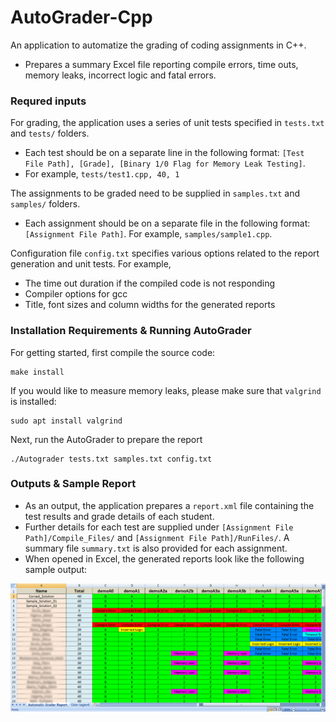 # AutoGrader-Cpp
An application to automatize the grading of coding assignments in C++. 

- Prepares a summary Excel file reporting compile errors, time outs, memory leaks, incorrect logic and fatal errors. 

### Requred inputs

For grading, the application uses a series of unit tests specified in ```tests.txt``` and ```tests/``` folders. 
- Each test should be on a separate line in the following format: ```[Test File Path], [Grade], [Binary 1/0 Flag for Memory Leak Testing]```. 
- For example, ```tests/test1.cpp, 40, 1```

The assignments to be graded need to be supplied in ```samples.txt``` and ```samples/``` folders. 
- Each assignment should be on a separate file in the following format: ```[Assignment File Path]```. For example, ```samples/sample1.cpp```. 

Configuration file ```config.txt``` specifies various options related to the report generation and unit tests. For example, 
- The time out duration if the compiled code is not responding
- Compiler options for gcc
- Title, font sizes and column widths for the generated reports

### Installation Requirements & Running AutoGrader
For getting started, first compile the source code:
```
make install
```

If you would like to measure memory leaks, please make sure that ```valgrind``` is installed:
```
sudo apt install valgrind
```

Next, run the AutoGrader to prepare the report
```
./Autograder tests.txt samples.txt config.txt
```

### Outputs & Sample Report
- As an output, the application prepares a ```report.xml``` file containing the test results and grade details of each student. 
- Further details for each test are supplied under ```[Assignment File Path]/Compile_Files/``` and ```[Assignment File Path]/RunFiles/```. A summary file ```summary.txt``` is also provided for each assignment. 
- When opened in Excel, the generated reports look like the following sample output: 
<img src="sample_output.png">
